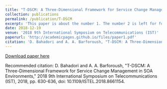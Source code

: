 ```yaml
---
title: "T-DSCM: A Three-Dimensional Framework for Service Change Management in SOA Environments"
collection: publications
permalink: /publication/T-DSCM
excerpt: 'This paper is about the number 1. The number 2 is left for future work.'
date: 2018-12-19
venue: '2018 9th International Symposium on Telecommunications (IST)'
paperurl: 'http://academicpages.github.io/files/paper1.pdf'
citation: 'D. Bahadori and A. A. Barforoush, "T-DSCM: A Three-Dimensional Framework for Service Change Management in SOA Environments," 2018 9th International Symposium on Telecommunications (IST), 2018, pp. 630-636, doi: 10.1109/ISTEL.2018.8661154. 1(1).'
---
```

[Download paper here](https://ieeexplore.ieee.org/document/8661154)

Recommended citation: D. Bahadori and A. A. Barforoush, "T-DSCM: A Three-Dimensional Framework for Service Change Management in SOA Environments," 2018 9th International Symposium on Telecommunications (IST), 2018, pp. 630-636, doi: 10.1109/ISTEL.2018.8661154.
